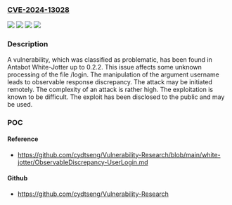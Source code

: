 ### [CVE-2024-13028](https://cve.mitre.org/cgi-bin/cvename.cgi?name=CVE-2024-13028)
![](https://img.shields.io/static/v1?label=Product&message=White-Jotter&color=blue)
![](https://img.shields.io/static/v1?label=Version&message=%3D%200.2.0%20&color=brighgreen)
![](https://img.shields.io/static/v1?label=Vulnerability&message=Information%20Exposure%20Through%20Discrepancy&color=brighgreen)
![](https://img.shields.io/static/v1?label=Vulnerability&message=Observable%20Response%20Discrepancy&color=brighgreen)

### Description

A vulnerability, which was classified as problematic, has been found in Antabot White-Jotter up to 0.2.2. This issue affects some unknown processing of the file /login. The manipulation of the argument username leads to observable response discrepancy. The attack may be initiated remotely. The complexity of an attack is rather high. The exploitation is known to be difficult. The exploit has been disclosed to the public and may be used.

### POC

#### Reference
- https://github.com/cydtseng/Vulnerability-Research/blob/main/white-jotter/ObservableDiscrepancy-UserLogin.md

#### Github
- https://github.com/cydtseng/Vulnerability-Research

